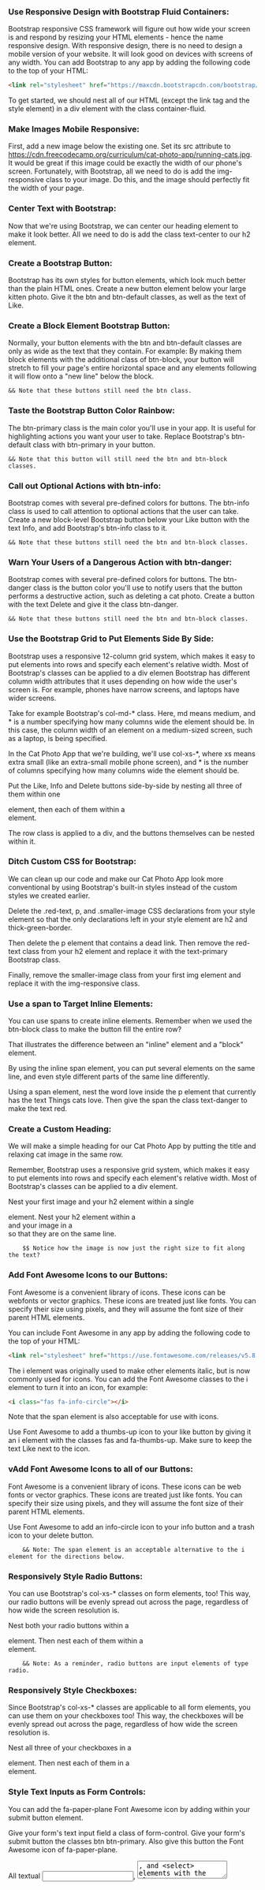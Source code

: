 ### Use Responsive Design with Bootstrap Fluid Containers:

Bootstrap responsive CSS framework will figure out how wide your screen is and respond by resizing your HTML elements - hence the name responsive design.
With responsive design, there is no need to design a mobile version of your website. It will look good on devices with screens of any width.
You can add Bootstrap to any app by adding the following code to the top of your HTML:
```html
<link rel="stylesheet" href="https://maxcdn.bootstrapcdn.com/bootstrap/3.3.7/css/bootstrap.min.css" integrity="sha384-BVYiiSIFeK1dGmJRAkycuHAHRg32OmUcww7on3RYdg4Va+PmSTsz/K68vbdEjh4u" crossorigin="anonymous"/>
```

To get started, we should nest all of our HTML (except the link tag and the style element) in a div element with the class container-fluid.


### Make Images Mobile Responsive:

First, add a new image below the existing one. Set its src attribute to https://cdn.freecodecamp.org/curriculum/cat-photo-app/running-cats.jpg.
It would be great if this image could be exactly the width of our phone's screen.
Fortunately, with Bootstrap, all we need to do is add the img-responsive class to your image. Do this, and the image should perfectly fit the width of your page.


### Center Text with Bootstrap:

Now that we're using Bootstrap, we can center our heading element to make it look better. All we need to do is add the class text-center to our h2 element.

### Create a Bootstrap Button:

Bootstrap has its own styles for button elements, which look much better than the plain HTML ones.
Create a new button element below your large kitten photo. Give it the btn and btn-default classes, as well as the text of Like.


### Create a Block Element Bootstrap Button:

Normally, your button elements with the btn and btn-default classes are only as wide as the text that they contain. For example:
By making them block elements with the additional class of btn-block, your button will stretch to fill your page's entire horizontal space and any elements following it will flow onto a "new line" below the block.
    
    && Note that these buttons still need the btn class.

### Taste the Bootstrap Button Color Rainbow:

The btn-primary class is the main color you'll use in your app. It is useful for highlighting actions you want your user to take.
Replace Bootstrap's btn-default class with btn-primary in your button.

    && Note that this button will still need the btn and btn-block classes.


### Call out Optional Actions with btn-info:

Bootstrap comes with several pre-defined colors for buttons. The btn-info class is used to call attention to optional actions that the user can take.
Create a new block-level Bootstrap button below your Like button with the text Info, and add Bootstrap's btn-info class to it.

    && Note that these buttons still need the btn and btn-block classes.


### Warn Your Users of a Dangerous Action with btn-danger:

Bootstrap comes with several pre-defined colors for buttons. The btn-danger class is the button color you'll use to notify users that the button performs a destructive action, such as deleting a cat photo.
Create a button with the text Delete and give it the class btn-danger.

    && Note that these buttons still need the btn and btn-block classes.


### Use the Bootstrap Grid to Put Elements Side By Side:

Bootstrap uses a responsive 12-column grid system, which makes it easy to put elements into rows and specify each element's relative width. Most of Bootstrap's classes can be applied to a div elemen
Bootstrap has different column width attributes that it uses depending on how wide the user's screen is. For example, phones have narrow screens, and laptops have wider screens.

Take for example Bootstrap's col-md-* class. Here, md means medium, and * is a number specifying how many columns wide the element should be. In this case, the column width of an element on a medium-sized screen, such as a laptop, is being specified.

In the Cat Photo App that we're building, we'll use col-xs-*, where xs means extra small (like an extra-small mobile phone screen), and * is the number of columns specifying how many columns wide the element should be.

Put the Like, Info and Delete buttons side-by-side by nesting all three of them within one <div class="row"> element, then each of them within a <div class="col-xs-4"> element.

The row class is applied to a div, and the buttons themselves can be nested within it.


### Ditch Custom CSS for Bootstrap:

We can clean up our code and make our Cat Photo App look more conventional by using Bootstrap's built-in styles instead of the custom styles we created earlier.

Delete the .red-text, p, and .smaller-image CSS declarations from your style element so that the only declarations left in your style element are h2 and thick-green-border.

Then delete the p element that contains a dead link. Then remove the red-text class from your h2 element and replace it with the text-primary Bootstrap class.

Finally, remove the smaller-image class from your first img element and replace it with the img-responsive class.


### Use a span to Target Inline Elements:

You can use spans to create inline elements. Remember when we used the btn-block class to make the button fill the entire row?

That illustrates the difference between an "inline" element and a "block" element.

By using the inline span element, you can put several elements on the same line, and even style different parts of the same line differently.

Using a span element, nest the word love inside the p element that currently has the text Things cats love. Then give the span the class text-danger to make the text red.


### Create a Custom Heading:

We will make a simple heading for our Cat Photo App by putting the title and relaxing cat image in the same row.

Remember, Bootstrap uses a responsive grid system, which makes it easy to put elements into rows and specify each element's relative width. Most of Bootstrap's classes can be applied to a div element.

Nest your first image and your h2 element within a single <div class="row"> element. Nest your h2 element within a <div class="col-xs-8"> and your image in a <div class="col-xs-4"> so that they are on the same line.

        $$ Notice how the image is now just the right size to fit along the text?

    
### Add Font Awesome Icons to our Buttons:
Font Awesome is a convenient library of icons. These icons can be webfonts or vector graphics. These icons are treated just like fonts. You can specify their size using pixels, and they will assume the font size of their parent HTML elements.

You can include Font Awesome in any app by adding the following code to the top of your HTML:
```html
<link rel="stylesheet" href="https://use.fontawesome.com/releases/v5.8.1/css/all.css" integrity="sha384-50oBUHEmvpQ+1lW4y57PTFmhCaXp0ML5d60M1M7uH2+nqUivzIebhndOJK28anvf" crossorigin="anonymous">
```
The i element was originally used to make other elements italic, but is now commonly used for icons. You can add the Font Awesome classes to the i element to turn it into an icon, for example:
```html 
<i class="fas fa-info-circle"></i>
```
Note that the span element is also acceptable for use with icons.

Use Font Awesome to add a thumbs-up icon to your like button by giving it an i element with the classes fas and fa-thumbs-up. Make sure to keep the text Like next to the icon.


### vAdd Font Awesome Icons to all of our Buttons:

Font Awesome is a convenient library of icons. These icons can be web fonts or vector graphics. These icons are treated just like fonts. You can specify their size using pixels, and they will assume the font size of their parent HTML elements.

Use Font Awesome to add an info-circle icon to your info button and a trash icon to your delete button.

        && Note: The span element is an acceptable alternative to the i element for the directions below.


### Responsively Style Radio Buttons:

You can use Bootstrap's col-xs-* classes on form elements, too! This way, our radio buttons will be evenly spread out across the page, regardless of how wide the screen resolution is.

Nest both your radio buttons within a <div class="row"> element. Then nest each of them within a <div class="col-xs-6"> element.

        && Note: As a reminder, radio buttons are input elements of type radio.


### Responsively Style Checkboxes:

Since Bootstrap's col-xs-* classes are applicable to all form elements, you can use them on your checkboxes too! This way, the checkboxes will be evenly spread out across the page, regardless of how wide the screen resolution is.

Nest all three of your checkboxes in a <div class="row"> element. Then nest each of them in a <div class="col-xs-4"> element.


### Style Text Inputs as Form Controls:

You can add the fa-paper-plane Font Awesome icon by adding <i class="fa fa-paper-plane"></i> within your submit button element.

Give your form's text input field a class of form-control. Give your form's submit button the classes btn btn-primary. Also give this button the Font Awesome icon of fa-paper-plane.

All textual <input>, <textarea>, and <select> elements with the class .form-control have a width of 100%.


### Line up Form Elements Responsively with Bootstrap:

Now let's get your form input and your submission button on the same line. We'll do this the same way we have previously: by using a div element with the class row, and other div elements within it using the col-xs-* class.

Nest both your form's text input and submit button within a div with the class row. Nest your form's text input within a div with the class of col-xs-7. Nest your form's submit button in a div with the class col-xs-5.

This is the last challenge we'll do for our Cat Photo App for now. We hope you've enjoyed learning Font Awesome, Bootstrap, and responsive design!